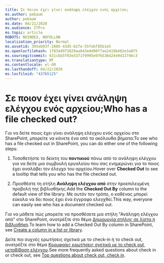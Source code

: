 ```yaml
---
title: Σε ποιον έχει γίνει ανάληψη ελέγχου ενός αρχείου;
ms.author: pebaum
author: pebaum
ms.date: 04/21/2020
ms.audience: ITPro
ms.topic: article
ROBOTS: NOINDEX, NOFOLLOW
localization_priority: Normal
ms.assetid: 395eb03f-2885-43d5-b2fe-55febf85b1e5
ms.openlocfilehash: 1f834d972829aa643edd90f7ae2419b402e3a8f5
ms.sourcegitcommit: 631cbb5f03e5371f0995e976536d24e9d13746c3
ms.translationtype: MT
ms.contentlocale: el-GR
ms.lasthandoff: 04/22/2020
ms.locfileid: "43765125"
---
```

# <a name="who-has-a-file-checked-out"></a><span data-ttu-id="0061b-102">Σε ποιον έχει γίνει ανάληψη ελέγχου ενός αρχείου;</span><span class="sxs-lookup"><span data-stu-id="0061b-102">Who has a file checked out?</span></span>

<span data-ttu-id="0061b-103">Για να δείτε ποιος έχει γίνει ανάληψη ελέγχου ενός αρχείου στο SharePoint, μπορείτε να κάνετε ένα από τα ακόλουθα βήματα:</span><span class="sxs-lookup"><span data-stu-id="0061b-103">To see who has a file checked out in SharePoint, you can do either one of the following steps:</span></span>
  
1. <span data-ttu-id="0061b-104">Τοποθετήστε το δείκτη του **ποντικιού** πάνω από το ανάληψη ελέγχου για να δείτε μια συμβουλή εργαλείου που σας ενημερώνει για το ποιος έχει αναλάβει τον έλεγχο του αρχείου.</span><span class="sxs-lookup"><span data-stu-id="0061b-104">Hover over **Checked Out** to see a tooltip that tells you who has the file checked out.</span></span> 
    
2. <span data-ttu-id="0061b-105">Προσθέστε τη στήλη **Ανάληψη ελέγχου από** στην προεπιλεγμένη προβολή της βιβλιοθήκης.</span><span class="sxs-lookup"><span data-stu-id="0061b-105">Add the **Checked Out By** column to the default view of the library.</span></span> <span data-ttu-id="0061b-106">Με αυτόν τον τρόπο, ο καθένας μπορεί εύκολα να δει ποιος έχει ένα έγγραφο ελεγχθεί.</span><span class="sxs-lookup"><span data-stu-id="0061b-106">This way, everyone can easily see who has a document checked out.</span></span> 
    
<span data-ttu-id="0061b-107">Για να μάθετε πώς μπορείτε να προσθέσετε μια στήλη "Ανάληψη ελέγχου από" στο SharePoint, ανατρέξτε στο θέμα [Δημιουργία στήλης σε λίστα ή βιβλιοθήκη](https://go.microsoft.com/fwlink/?linkid=2019591).</span><span class="sxs-lookup"><span data-stu-id="0061b-107">To learn how to add a Checked Out By column in SharePoint, see [Create a column in a list or library](https://go.microsoft.com/fwlink/?linkid=2019591).</span></span> 
  
<span data-ttu-id="0061b-108">Δείτε πιο συχνές ερωτήσεις σχετικά με το check-in ή το check out, ανατρέξτε στο θέμα [Κορυφαίες ερωτήσεις σχετικά με το check out, μεταβίβαση ελέγχου](https://go.microsoft.com/fwlink/?linkid=2018786).</span><span class="sxs-lookup"><span data-stu-id="0061b-108">See more frequently asked questions about check in or check out, see [Top questions about check out, check in](https://go.microsoft.com/fwlink/?linkid=2018786).</span></span>
  


